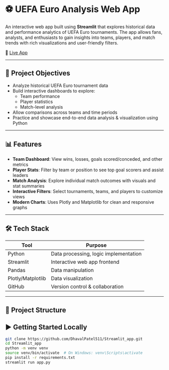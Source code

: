 # ⚽ UEFA Euro Analysis Web App

An interactive web app built using **Streamlit** that explores historical data and performance analytics of UEFA Euro tournaments. The app allows fans, analysts, and enthusiasts to gain insights into teams, players, and match trends with rich visualizations and user-friendly filters.

🔗 [Live App](https://dhavalpatel511-streamlit-app-euro-analysis-7clufb.streamlit.app/)

---

## 🧠 Project Objectives

- Analyze historical UEFA Euro tournament data
- Build interactive dashboards to explore:
  - Team performance
  - Player statistics
  - Match-level analysis
- Allow comparisons across teams and time periods
- Practice and showcase end-to-end data analysis & visualization using Python

---

## 📊 Features

- **Team Dashboard**: View wins, losses, goals scored/conceded, and other metrics
- **Player Stats**: Filter by team or position to see top goal scorers and assist leaders
- **Match Analysis**: Explore individual match outcomes with visuals and stat summaries
- **Interactive Filters**: Select tournaments, teams, and players to customize views
- **Modern Charts**: Uses Plotly and Matplotlib for clean and responsive graphs

---

## 🛠️ Tech Stack

| Tool         | Purpose                               |
|--------------|----------------------------------------|
| Python       | Data processing, logic implementation |
| Streamlit    | Interactive web app frontend          |
| Pandas       | Data manipulation                     |
| Plotly/Matplotlib | Data visualization               |
| GitHub       | Version control & collaboration       |

---

## 📁 Project Structure


## ▶️ Getting Started Locally
   ```bash
   git clone https://github.com/DhavalPatel511/Streamlit_app.git
   cd Streamlit_app
   python -m venv venv
   source venv/bin/activate  # On Windows: venv\Scripts\activate
   pip install -r requirements.txt
   streamlit run app.py



